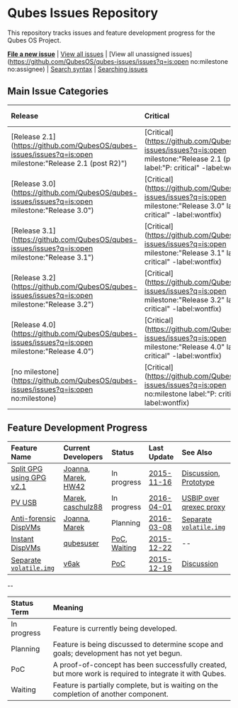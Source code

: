 Qubes Issues Repository
=======================

This repository tracks issues and feature development progress for the Qubes OS Project.

**[File a new issue](https://github.com/QubesOS/qubes-issues/issues/new)** | [View all issues](https://github.com/QubesOS/qubes-issues/issues) | [View all unassigned issues](https://github.com/QubesOS/qubes-issues/issues?q=is:open no:milestone no:assignee) | [Search syntax](https://help.github.com/articles/search-syntax/) | [Searching issues](https://help.github.com/articles/searching-issues/)

Main Issue Categories
---------------------

| Release | Critical | Pending Backports |
|:--------|:---------|:------------------|
| [Release 2.1](https://github.com/QubesOS/qubes-issues/issues?q=is:open milestone:"Release 2.1 (post R2)") | [Critical](https://github.com/QubesOS/qubes-issues/issues?q=is:open milestone:"Release 2.1 (post R2)" label:"P: critical" -label:wontfix) | [dom0](https://github.com/QubesOS/qubes-issues/issues?q=is:issue+-label:r2-dom0-stable+-label:r2-dom0-testing+label:r3.1-dom0-stable+is:closed+milestone:"Release+2.0+updates"), [VM](https://github.com/QubesOS/qubes-issues/issues?q=is:issue+-label:r2-fc21-stable+-label:r2-fc21-testing+label:r3.1-fc21-stable+is:closed+milestone:"Release+2.0+updates") |
| [Release 3.0](https://github.com/QubesOS/qubes-issues/issues?q=is:open milestone:"Release 3.0") | [Critical](https://github.com/QubesOS/qubes-issues/issues?q=is:open milestone:"Release 3.0" label:"P: critical" -label:wontfix) | [dom0](https://github.com/QubesOS/qubes-issues/issues?q=is:issue+-label:r3.0-dom0-stable+-label:r3.0-dom0-testing+label:r3.1-dom0-stable+is:closed+milestone:"Release+3.0+updates"), [VM](https://github.com/QubesOS/qubes-issues/issues?q=is:issue+-label:r3.0-fc21-stable+-label:r3.0-fc21-testing+label:r3.1-fc21-stable+is:closed+milestone:"Release+3.0+updates") |
| [Release 3.1](https://github.com/QubesOS/qubes-issues/issues?q=is:open milestone:"Release 3.1") | [Critical](https://github.com/QubesOS/qubes-issues/issues?q=is:open milestone:"Release 3.1" label:"P: critical" -label:wontfix) |
| [Release 3.2](https://github.com/QubesOS/qubes-issues/issues?q=is:open milestone:"Release 3.2") | [Critical](https://github.com/QubesOS/qubes-issues/issues?q=is:open milestone:"Release 3.2" label:"P: critical" -label:wontfix) |
| [Release 4.0](https://github.com/QubesOS/qubes-issues/issues?q=is:open milestone:"Release 4.0") | [Critical](https://github.com/QubesOS/qubes-issues/issues?q=is:open milestone:"Release 4.0" label:"P: critical" -label:wontfix) |
| [no milestone](https://github.com/QubesOS/qubes-issues/issues?q=is:open no:milestone) | [Critical](https://github.com/QubesOS/qubes-issues/issues?q=is:open no:milestone label:"P: critical" -label:wontfix) |


Feature Development Progress
----------------------------

| Feature Name | Current Developers | Status | Last Update | See Also |
|:-------------|:-------------------|:-------|:------------|:---------|
| [Split GPG using GPG v2.1](https://github.com/QubesOS/qubes-issues/issues/474) | [Joanna], [Marek], [HW42] | In progress | [2015-11-16](https://github.com/QubesOS/qubes-issues/issues/474#issuecomment-156885755) | [Discussion](https://groups.google.com/d/msgid/qubes-devel/20150309013432.GA2361%40mail-itl), [Prototype](https://git.ipsumj.de/hw42/qubes/split-gpg2.git) |
| [PV USB](https://github.com/QubesOS/qubes-issues/issues/531) | [Marek], [caschulz88] | In progress | [2016-04-01](https://github.com/QubesOS/qubes-issues/issues/531#ref-commit-046149e) | [USBIP over qrexec proxy](https://github.com/QubesOS/qubes-app-linux-usb-proxy) |
| [Anti-forensic DispVMs](https://github.com/QubesOS/qubes-issues/issues/904) | [Joanna], [Marek] | Planning | [2016-03-08](https://github.com/QubesOS/qubes-issues/issues/904#issuecomment-193953355) | [Separate `volatile.img`](https://github.com/QubesOS/qubes-issues/issues/1527) |
| [Instant DispVMs](https://github.com/QubesOS/qubes-issues/issues/1512) | [qubesuser] | [PoC](https://github.com/qubesuser/qubes-core-admin/tree/insta_dvm), [Waiting](https://github.com/QubesOS/qubes-issues/issues/1512#issuecomment-166640065) | [2015-12-22](https://github.com/QubesOS/qubes-issues/issues/1512#issuecomment-166716447) | -- |
| [Separate `volatile.img`](https://github.com/QubesOS/qubes-issues/issues/1527) | [v6ak] | [PoC](https://groups.google.com/forum/#!topic/qubes-users/X0BBZ-kfix0) | [2015-12-19](https://groups.google.com/d/msg/qubes-users/X0BBZ-kfix0/UADwGKnlBwAJ) | [Discussion](https://groups.google.com/forum/#!topic/qubes-users/X0BBZ-kfix0) |

--

| Status Term | Meaning |
|:------------|:--------|
| In progress | Feature is currently being developed. |
| Planning    | Feature is being discussed to determine scope and goals; development has not yet begun. |
| PoC         | A proof-of-concept has been successfully created, but more work is required to integrate it with Qubes. |
| Waiting     | Feature is partially complete, but is waiting on the completion of another component. |



[Joanna]: https://github.com/rootkovska
[Marek]: https://github.com/marmarek
[HW42]: https://github.com/HW42
[caschulz88]: https://github.com/caschulz88
[qubesuser]: https://github.com/qubesuser
[v6ak]: https://github.com/v6ak
